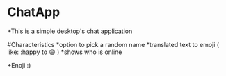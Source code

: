 # ChatApp

+This is a simple desktop's chat application

#Characteristics
*option to pick a random name
*translated text to emoji ( like: :happy to 😄 )
*shows who is online

+Enoji :)
